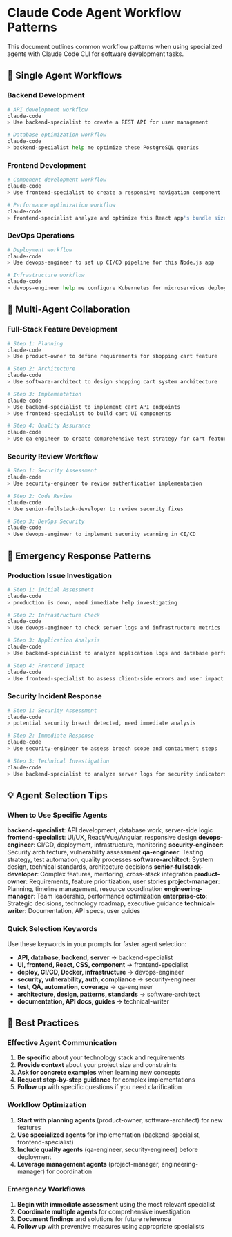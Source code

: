 # Claude Code Agent Workflow Patterns

This document outlines common workflow patterns when using specialized agents with Claude Code CLI for software development tasks.

## 🔄 Single Agent Workflows

### Backend Development
```bash
# API development workflow
claude-code
> Use backend-specialist to create a REST API for user management

# Database optimization workflow  
claude-code
> backend-specialist help me optimize these PostgreSQL queries
```

### Frontend Development
```bash
# Component development workflow
claude-code
> Use frontend-specialist to create a responsive navigation component

# Performance optimization workflow
claude-code
> frontend-specialist analyze and optimize this React app's bundle size
```

### DevOps Operations
```bash
# Deployment workflow
claude-code
> Use devops-engineer to set up CI/CD pipeline for this Node.js app

# Infrastructure workflow
claude-code
> devops-engineer help me configure Kubernetes for microservices deployment
```

## 🤝 Multi-Agent Collaboration

### Full-Stack Feature Development
```bash
# Step 1: Planning
claude-code
> Use product-owner to define requirements for shopping cart feature

# Step 2: Architecture
claude-code  
> Use software-architect to design shopping cart system architecture

# Step 3: Implementation
claude-code
> Use backend-specialist to implement cart API endpoints
> Use frontend-specialist to build cart UI components

# Step 4: Quality Assurance
claude-code
> Use qa-engineer to create comprehensive test strategy for cart feature
```

### Security Review Workflow
```bash
# Step 1: Security Assessment
claude-code
> Use security-engineer to review authentication implementation

# Step 2: Code Review
claude-code
> Use senior-fullstack-developer to review security fixes

# Step 3: DevOps Security
claude-code
> Use devops-engineer to implement security scanning in CI/CD
```

## 🚨 Emergency Response Patterns

### Production Issue Investigation
```bash
# Step 1: Initial Assessment
claude-code
> production is down, need immediate help investigating

# Step 2: Infrastructure Check
claude-code  
> Use devops-engineer to check server logs and infrastructure metrics

# Step 3: Application Analysis
claude-code
> Use backend-specialist to analyze application logs and database performance

# Step 4: Frontend Impact
claude-code
> Use frontend-specialist to assess client-side errors and user impact
```

### Security Incident Response
```bash
# Step 1: Security Assessment
claude-code
> potential security breach detected, need immediate analysis

# Step 2: Immediate Response
claude-code
> Use security-engineer to assess breach scope and containment steps

# Step 3: Technical Investigation  
claude-code
> Use backend-specialist to analyze server logs for security indicators
```

## 💡 Agent Selection Tips

### When to Use Specific Agents

**backend-specialist**: API development, database work, server-side logic
**frontend-specialist**: UI/UX, React/Vue/Angular, responsive design
**devops-engineer**: CI/CD, deployment, infrastructure, monitoring
**security-engineer**: Security architecture, vulnerability assessment
**qa-engineer**: Testing strategy, test automation, quality processes
**software-architect**: System design, technical standards, architecture decisions
**senior-fullstack-developer**: Complex features, mentoring, cross-stack integration
**product-owner**: Requirements, feature prioritization, user stories
**project-manager**: Planning, timeline management, resource coordination
**engineering-manager**: Team leadership, performance optimization
**enterprise-cto**: Strategic decisions, technology roadmap, executive guidance
**technical-writer**: Documentation, API specs, user guides

### Quick Selection Keywords

Use these keywords in your prompts for faster agent selection:

- **API, database, backend, server** → backend-specialist
- **UI, frontend, React, CSS, component** → frontend-specialist  
- **deploy, CI/CD, Docker, infrastructure** → devops-engineer
- **security, vulnerability, auth, compliance** → security-engineer
- **test, QA, automation, coverage** → qa-engineer
- **architecture, design, patterns, standards** → software-architect
- **documentation, API docs, guides** → technical-writer

## 🎯 Best Practices

### Effective Agent Communication
1. **Be specific** about your technology stack and requirements
2. **Provide context** about your project size and constraints  
3. **Ask for concrete examples** when learning new concepts
4. **Request step-by-step guidance** for complex implementations
5. **Follow up** with specific questions if you need clarification

### Workflow Optimization
1. **Start with planning agents** (product-owner, software-architect) for new features
2. **Use specialized agents** for implementation (backend-specialist, frontend-specialist)
3. **Include quality agents** (qa-engineer, security-engineer) before deployment
4. **Leverage management agents** (project-manager, engineering-manager) for coordination

### Emergency Workflows
1. **Begin with immediate assessment** using the most relevant specialist
2. **Coordinate multiple agents** for comprehensive investigation
3. **Document findings** and solutions for future reference
4. **Follow up** with preventive measures using appropriate specialists